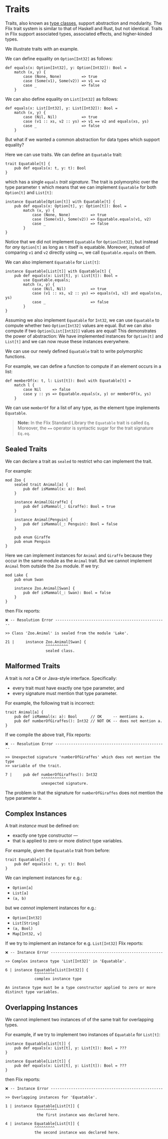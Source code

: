 # Traits

Traits, also known as [type classes](https://en.wikipedia.org/wiki/Type_class),
support abstraction and modularity. The Flix trait system is similar to that of
Haskell and Rust, but not identical. Traits in Flix support associated types,
associated effects, and higher-kinded types. 

We illustrate traits with an example.

We can define equality on `Option[Int32]` as follows:

```flix
def equals(x: Option[Int32], y: Option[Int32]): Bool = 
    match (x, y) {
        case (None, None)         => true
        case (Some(v1), Some(v2)) => v1 == v2
        case _                    => false
    }
```

We can also define equality on `List[Int32]` as follows:

```flix
def equals(x: List[Int32], y: List[Int32]): Bool = 
    match (x, y) {
        case (Nil, Nil)           => true
        case (v1 :: xs, v2 :: ys) => v1 == v2 and equals(xs, ys)
        case _                    => false
    }
```

But what if we wanted a common abstraction for data types which support
equality? 

Here we can use traits. We can define an `Equatable` trait:

```flix
trait Equatable[t] {
    pub def equals(x: t, y: t): Bool
}
```

which has a single `equals` _trait signature_. The trait is polymorphic over the
type parameter `t` which means that we can implement `Equatable` for both
`Option[t]` and `List[t]`: 

```flix
instance Equatable[Option[t]] with Equatable[t] {
    pub def equals(x: Option[t], y: Option[t]): Bool = 
        match (x, y) {
            case (None, None)         => true
            case (Some(v1), Some(v2)) => Equatable.equals(v1, v2)
            case _                    => false
        }
}
```

Notice that we did not implement `Equatable` for `Option[Int32]`, but instead
for _any_ `Option[t]` as long as `t` itself is equatable. Moreover, instead of
comparing `v1` and `v2` directly using `==`, we call `Equatable.equals` on them. 

We can also implement `Equatable` for `List[t]`:

```flix
instance Equatable[List[t]] with Equatable[t] {
    pub def equals(x: List[t], y: List[t]): Bool = 
        use Equatable.equals;
        match (x, y) {
            case (Nil, Nil)           => true
            case (v1 :: xs, v2 :: ys) => equals(v1, v2) and equals(xs, ys)
            case _                    => false
        }
}
```

Assuming we also implement `Equatable` for `Int32`, we can use `Equatable` to
compute whether two `Option[Int32]` values are equal. But we can also compute if
two `Option[List[Int32]]` values are equal! This demonstrates the power of
abstraction: We have implemented instances for `Option[t]` and `List[t]` and we
can now reuse these instances everywhere. 

We can use our newly defined `Equatable` trait to write polymorphic functions.

For example, we can define a function to compute if an element occurs in a list:

```flix
def memberOf(x: t, l: List[t]): Bool with Equatable[t] = 
    match l {
        case Nil     => false
        case y :: ys => Equatable.equals(x, y) or memberOf(x, ys)
    }
```

We can use `memberOf` for a list of any type, as the element type implements
`Equatable`.

> **Note:** In the Flix Standard Library the `Equatable` trait is called `Eq`.
> Moreover, the `==` operator is syntactic sugar for the trait signature
> `Eq.eq`.

## Sealed Traits

We can declare a trait as `sealed` to restrict who can implement the trait.

For example:

```flix
mod Zoo {
    sealed trait Animal[a] {
        pub def isMammal(x: a): Bool
    }

    instance Animal[Giraffe] {
        pub def isMammal(_: Giraffe): Bool = true
    }

    instance Animal[Penguin] {
        pub def isMammal(_: Penguin): Bool = false
    }

    pub enum Giraffe
    pub enum Penguin
}
```

Here we can implement instances for `Animal` and `Giraffe` because they occur in
the same module as the `Animal` trait. But we cannot implement `Animal` from
outside the `Zoo` module. If we try: 

```flix
mod Lake {
    pub enum Swan

    instance Zoo.Animal[Swan] {
        pub def isMammal(_: Swan): Bool = false
    }
}
```

then Flix reports:

```
❌ -- Resolution Error -------------------------------------------------- 

>> Class 'Zoo.Animal' is sealed from the module 'Lake'.

21 |     instance Zoo.Animal[Swan] {
                  ^^^^^^^^^^
                  sealed class.
```


## Malformed Traits

A trait is _not_ a C\# or Java-style interface. Specifically:

- every trait must have exactly one type parameter, and
- every signature must mention that type parameter.

For example, the following trait is incorrect:

```flix
trait Animal[a] {
    pub def isMammal(x: a): Bool      // OK     -- mentions a.
    pub def numberOfGiraffes(): Int32 // NOT OK -- does not mention a.
}
```

If we compile the above trait, Flix reports:

```
❌ -- Resolution Error -------------------------------------------------- 

>> Unexpected signature 'numberOfGiraffes' which does not mention the type 
>> variable of the trait.

7 |     pub def numberOfGiraffes(): Int32 
                ^^^^^^^^^^^
                unexpected signature.
```

The problem is that the signature for `numberOfGiraffes` does not mention the
type parameter `a`. 

## Complex Instances

A trait _instance_ must be defined on:

- exactly one type constructor —
- that is applied to zero or more distinct type variables. 

For example, given the `Equatable` trait from before:

```flix
trait Equatable[t] {
    pub def equals(x: t, y: t): Bool
}
```

We can implement instances for e.g.:

- `Option[a]`
- `List[a]`
- `(a, b)`

but we _cannot_ implement instances for e.g.:

- `Option[Int32]`
- `List[String]`
- `(a, Bool)` 
- `Map[Int32, v]`

If we try to implement an instance for e.g. `List[Int32]` Flix reports:

```
❌ -- Instance Error -------------------------------------------------- 

>> Complex instance type 'List[Int32]' in 'Equatable'.

6 | instance Equatable[List[Int32]] {
             ^^^^^^^^^
             complex instance type

An instance type must be a type constructor applied to zero or more 
distinct type variables.
```

## Overlapping Instances

We cannot implement two instances of of the same trait for overlapping types.

For example, if we try to implement two instances of `Equatable` for `List[t]`:

```flix
instance Equatable[List[t]] {
    pub def equals(x: List[t], y: List[t]): Bool = ???
}

instance Equatable[List[t]] {
    pub def equals(x: List[t], y: List[t]): Bool = ???
}
```

then Flix reports:

```
❌ -- Instance Error -------------------------------------------------- 

>> Overlapping instances for 'Equatable'.

1 | instance Equatable[List[t]] {
              ^^^^^^^^^
              the first instance was declared here.

4 | instance Equatable[List[t]] {
             ^^^^^^^^^
             the second instance was declared here.
```

